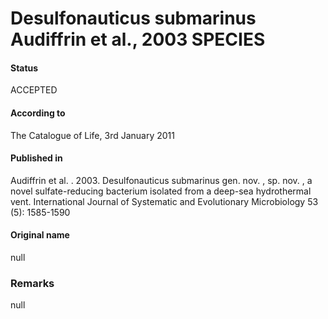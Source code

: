 Desulfonauticus submarinus Audiffrin et al., 2003 SPECIES
=======

#### Status
ACCEPTED

#### According to
The Catalogue of Life, 3rd January 2011

#### Published in
Audiffrin et al. . 2003. Desulfonauticus submarinus gen. nov. , sp. nov. , a novel sulfate-reducing bacterium isolated from a deep-sea hydrothermal vent. International Journal of Systematic and Evolutionary Microbiology 53 (5): 1585-1590

#### Original name
null

### Remarks
null